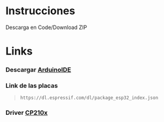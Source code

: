 # Instrucciones
Descarga en Code/Download ZIP

# Links
### Descargar [ArduinoIDE](https://www.arduino.cc/en/software)
### Link de las placas

> `https://dl.espressif.com/dl/package_esp32_index.json`

### Driver [CP210x](https://www.silabs.com/developer-tools/usb-to-uart-bridge-vcp-drivers)

